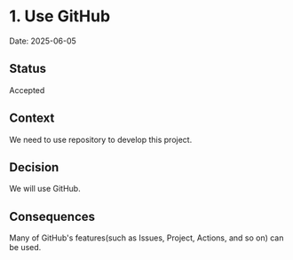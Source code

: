 # 1. Use GitHub

Date: 2025-06-05

## Status

Accepted

## Context

We need to use repository to develop this project.

## Decision

We will use GitHub.

## Consequences

Many of GitHub's features(such as Issues, Project, Actions, and so on) can be used.
